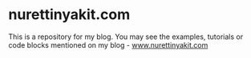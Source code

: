 # nurettinyakit.com
This is a repository for my blog. You may see the examples, tutorials or code blocks mentioned on my blog - www.nurettinyakit.com 


